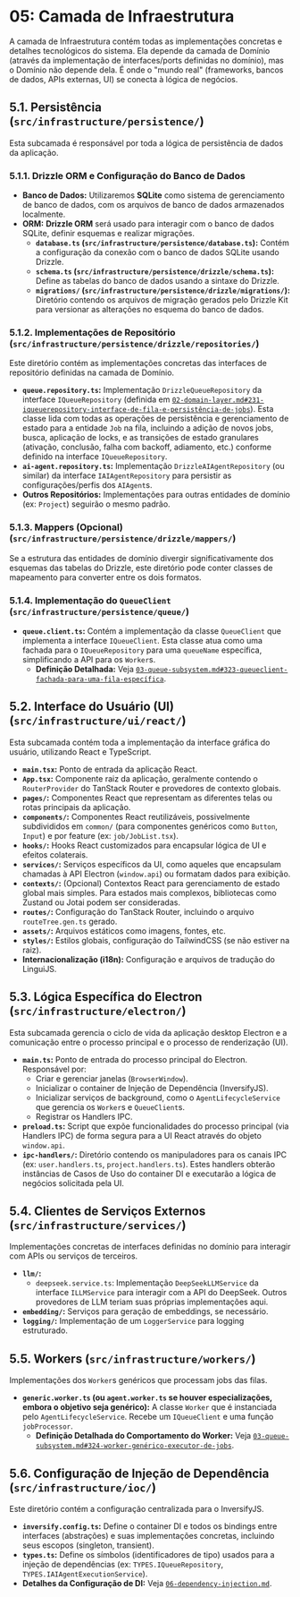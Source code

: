 # 05: Camada de Infraestrutura

A camada de Infraestrutura contém todas as implementações concretas e detalhes tecnológicos do sistema. Ela depende da camada de Domínio (através da implementação de interfaces/ports definidas no domínio), mas o Domínio não depende dela. É onde o "mundo real" (frameworks, bancos de dados, APIs externas, UI) se conecta à lógica de negócios.

## 5.1. Persistência (`src/infrastructure/persistence/`)

Esta subcamada é responsável por toda a lógica de persistência de dados da aplicação.

### 5.1.1. Drizzle ORM e Configuração do Banco de Dados

*   **Banco de Dados:** Utilizaremos **SQLite** como sistema de gerenciamento de banco de dados, com os arquivos de banco de dados armazenados localmente.
*   **ORM:** **Drizzle ORM** será usado para interagir com o banco de dados SQLite, definir esquemas e realizar migrações.
    *   **`database.ts` (`src/infrastructure/persistence/database.ts`):** Contém a configuração da conexão com o banco de dados SQLite usando Drizzle.
    *   **`schema.ts` (`src/infrastructure/persistence/drizzle/schema.ts`):** Define as tabelas do banco de dados usando a sintaxe do Drizzle.
    *   **`migrations/` (`src/infrastructure/persistence/drizzle/migrations/`):** Diretório contendo os arquivos de migração gerados pelo Drizzle Kit para versionar as alterações no esquema do banco de dados.

### 5.1.2. Implementações de Repositório (`src/infrastructure/persistence/drizzle/repositories/`)

Este diretório contém as implementações concretas das interfaces de repositório definidas na camada de Domínio.
*   **`queue.repository.ts`:** Implementação `DrizzleQueueRepository` da interface `IQueueRepository` (definida em [`02-domain-layer.md#231-iqueuerepository-interface-de-fila-e-persistência-de-jobs`](./02-domain-layer.md#231-iqueuerepository-interface-de-fila-e-persistência-de-jobs)). Esta classe lida com todas as operações de persistência e gerenciamento de estado para a entidade `Job` na fila, incluindo a adição de novos jobs, busca, aplicação de locks, e as transições de estado granulares (ativação, conclusão, falha com backoff, adiamento, etc.) conforme definido na interface `IQueueRepository`.
*   **`ai-agent.repository.ts`:** Implementação `DrizzleAIAgentRepository` (ou similar) da interface `IAIAgentRepository` para persistir as configurações/perfis dos `AIAgent`s.
*   **Outros Repositórios:** Implementações para outras entidades de domínio (ex: `Project`) seguirão o mesmo padrão.

### 5.1.3. Mappers (Opcional) (`src/infrastructure/persistence/drizzle/mappers/`)

Se a estrutura das entidades de domínio divergir significativamente dos esquemas das tabelas do Drizzle, este diretório pode conter classes de mapeamento para converter entre os dois formatos.

### 5.1.4. Implementação do `QueueClient` (`src/infrastructure/persistence/queue/`)

*   **`queue.client.ts`:** Contém a implementação da classe `QueueClient` que implementa a interface `IQueueClient`. Esta classe atua como uma fachada para o `IQueueRepository` para uma `queueName` específica, simplificando a API para os `Worker`s.
    *   **Definição Detalhada:** Veja [`03-queue-subsystem.md#323-queueclient-fachada-para-uma-fila-específica`](./03-queue-subsystem.md#323-queueclient-fachada-para-uma-fila-específica).

## 5.2. Interface do Usuário (UI) (`src/infrastructure/ui/react/`)

Esta subcamada contém toda a implementação da interface gráfica do usuário, utilizando React e TypeScript.
*   **`main.tsx`:** Ponto de entrada da aplicação React.
*   **`App.tsx`:** Componente raiz da aplicação, geralmente contendo o `RouterProvider` do TanStack Router e provedores de contexto globais.
*   **`pages/`:** Componentes React que representam as diferentes telas ou rotas principais da aplicação.
*   **`components/`:** Componentes React reutilizáveis, possivelmente subdivididos em `common/` (para componentes genéricos como `Button`, `Input`) e por feature (ex: `job/JobList.tsx`).
*   **`hooks/`:** Hooks React customizados para encapsular lógica de UI e efeitos colaterais.
*   **`services/`:** Serviços específicos da UI, como aqueles que encapsulam chamadas à API Electron (`window.api`) ou formatam dados para exibição.
*   **`contexts/`:** (Opcional) Contextos React para gerenciamento de estado global mais simples. Para estados mais complexos, bibliotecas como Zustand ou Jotai podem ser consideradas.
*   **`routes/`:** Configuração do TanStack Router, incluindo o arquivo `routeTree.gen.ts` gerado.
*   **`assets/`:** Arquivos estáticos como imagens, fontes, etc.
*   **`styles/`:** Estilos globais, configuração do TailwindCSS (se não estiver na raiz).
*   **Internacionalização (i18n):** Configuração e arquivos de tradução do LinguiJS.

## 5.3. Lógica Específica do Electron (`src/infrastructure/electron/`)

Esta subcamada gerencia o ciclo de vida da aplicação desktop Electron e a comunicação entre o processo principal e o processo de renderização (UI).
*   **`main.ts`:** Ponto de entrada do processo principal do Electron. Responsável por:
    *   Criar e gerenciar janelas (`BrowserWindow`).
    *   Inicializar o container de Injeção de Dependência (InversifyJS).
    *   Inicializar serviços de background, como o `AgentLifecycleService` que gerencia os `Worker`s e `QueueClient`s.
    *   Registrar os Handlers IPC.
*   **`preload.ts`:** Script que expõe funcionalidades do processo principal (via Handlers IPC) de forma segura para a UI React através do objeto `window.api`.
*   **`ipc-handlers/`:** Diretório contendo os manipuladores para os canais IPC (ex: `user.handlers.ts`, `project.handlers.ts`). Estes handlers obterão instâncias de Casos de Uso do container DI e executarão a lógica de negócios solicitada pela UI.

## 5.4. Clientes de Serviços Externos (`src/infrastructure/services/`)

Implementações concretas de interfaces definidas no domínio para interagir com APIs ou serviços de terceiros.
*   **`llm/`:**
    *   `deepseek.service.ts`: Implementação `DeepSeekLLMService` da interface `ILLMService` para interagir com a API do DeepSeek. Outros provedores de LLM teriam suas próprias implementações aqui.
*   **`embedding/`:** Serviços para geração de embeddings, se necessário.
*   **`logging/`:** Implementação de um `LoggerService` para logging estruturado.

## 5.5. Workers (`src/infrastructure/workers/`)

Implementações dos `Worker`s genéricos que processam jobs das filas.
*   **`generic.worker.ts` (ou `agent.worker.ts` se houver especializações, embora o objetivo seja genérico):** A classe `Worker` que é instanciada pelo `AgentLifecycleService`. Recebe um `IQueueClient` e uma função `jobProcessor`.
    *   **Definição Detalhada do Comportamento do Worker:** Veja [`03-queue-subsystem.md#324-worker-genérico-executor-de-jobs`](./03-queue-subsystem.md#324-worker-genérico-executor-de-jobs).

## 5.6. Configuração de Injeção de Dependência (`src/infrastructure/ioc/`)

Este diretório contém a configuração centralizada para o InversifyJS.
*   **`inversify.config.ts`:** Define o container DI e todos os bindings entre interfaces (abstrações) e suas implementações concretas, incluindo seus escopos (singleton, transient).
*   **`types.ts`:** Define os símbolos (identificadores de tipo) usados para a injeção de dependências (ex: `TYPES.IQueueRepository`, `TYPES.IAIAgentExecutionService`).
*   **Detalhes da Configuração de DI:** Veja [`06-dependency-injection.md`](./06-dependency-injection.md).
```
